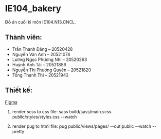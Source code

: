 # IE104_bakery
Đồ án cuối kì môn IE104.N13.CNCL.
## Thành viên:
- Trần Thanh Đăng – 20520428
- Nguyễn Vân Anh – 20521074
- Lương Ngọc Phương Nhi – 20520263
- Huỳnh Anh Tài – 20521856
- Nguyễn Thị Phương Quyên – 20521820
- Tống Thanh Thi – 20521943
## Thiết kế:
[Figma](https://www.figma.com/file/ZhbTAtI9m640J1GYakN0Uz/doancuoiki?node-id=67%3A201&t=XgXMFcrdlJEviXkV-1)


1. render scss to css file:
sass build/sass/main.scss public/styles/styles.css --watch

2. render pug to html file:
pug public/views/pages/ --out public --watch --pretty






